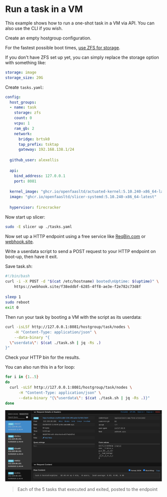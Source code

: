 # Run a task in a VM

This example shows how to run a one-shot task in a VM via API. You can also use the CLI if you wish.

Create an empty hostgroup configuration.

For the fastest possible boot times, [use ZFS for storage](/storage/zfs).

If you don't have ZFS set up yet, you can simply replace the storage option with something like:

```yaml
storage: image
storage_size: 20G
```

Create `tasks.yaml`:

```yaml
config:
  host_groups:
  - name: task
    storage: zfs
    count: 0
    vcpu: 1
    ram_gb: 2
    network:
      bridge: brtsk0
      tap_prefix: tsktap
      gateway: 192.168.138.1/24

  github_user: alexellis

  api:
    bind_address: 127.0.0.1
    port: 8081

  kernel_image: "ghcr.io/openfaasltd/actuated-kernel:5.10.240-x86_64-latest"
  image: "ghcr.io/openfaasltd/slicer-systemd:5.10.240-x86_64-latest"

  hypervisor: firecracker
```

Now start up slicer:

```bash
sudo -E slicer up ./tasks.yaml
```

Now set up a HTTP endpoint using a free service like [ReqBin.com](https://reqbin.com/post-online) or [webhook.site](https://webhook.site).

Write a userdata script to send a POST request to your HTTP endpoint on boot-up, then have it exit.

Save task.sh:

```bash
#!/bin/bash
curl -i -X POST -d "$(cat /etc/hostname) booted\nUptime: $(uptime)" \
    https://webhook.site/f38eddbf-6285-4ff8-ae3e-f2e782c73d8f

sleep 1
sudo reboot
exit 0
```

Then run your task by booting a VM with the script as its userdata:

```bash
curl -isLSf http://127.0.0.1:8081/hostgroup/task/nodes \
    -H "Content-Type: application/json" \
    --data-binary "{
  \"userdata\": $(cat ./task.sh | jq -Rs .)
}"
```

Check your HTTP bin for the results.

You can also run this in a for loop:

```bash
for i in {1..5}
do
  curl -sLSf http://127.0.0.1:8081/hostgroup/task/nodes \
      -H "Content-Type: application/json" \
      --data-binary "{\"userdata\": $(cat ./task.sh | jq -Rs .)}"
done
```

![Each of the 5 tasks that executed and exited, posted to the endpoint](/images/tasks-web.png)
> Each of the 5 tasks that executed and exited, posted to the endpoint
